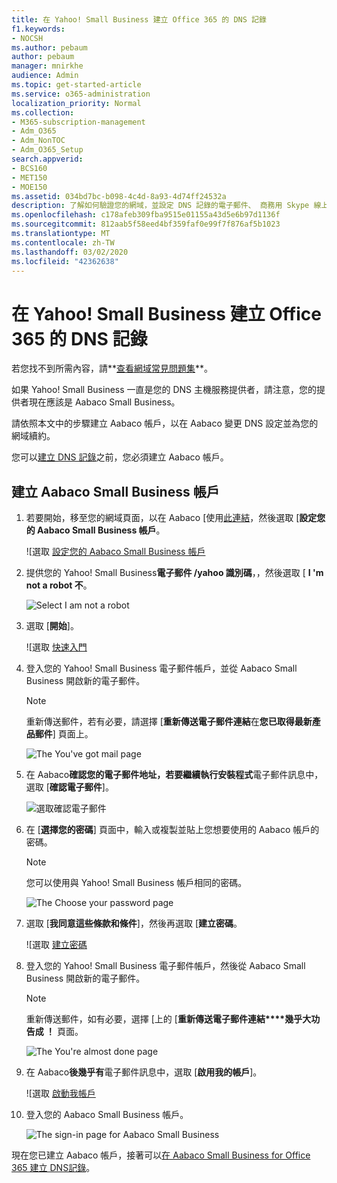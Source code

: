 ```yaml
---
title: 在 Yahoo! Small Business 建立 Office 365 的 DNS 記錄
f1.keywords:
- NOCSH
ms.author: pebaum
author: pebaum
manager: mnirkhe
audience: Admin
ms.topic: get-started-article
ms.service: o365-administration
localization_priority: Normal
ms.collection:
- M365-subscription-management
- Adm_O365
- Adm_NonTOC
- Adm_O365_Setup
search.appverid:
- BCS160
- MET150
- MOE150
ms.assetid: 034bd7bc-b098-4c4d-8a93-4d74ff24532a
description: 了解如何驗證您的網域，並設定 DNS 記錄的電子郵件、 商務用 Skype 線上商務和其他服務在 yahoo ！ Small Business 建立 Office 365。
ms.openlocfilehash: c178afeb309fba9515e01155a43d5e6b97d1136f
ms.sourcegitcommit: 812aab5f58eed4bf359faf0e99f7f876af5b1023
ms.translationtype: MT
ms.contentlocale: zh-TW
ms.lasthandoff: 03/02/2020
ms.locfileid: "42362638"
---
```

# <a name="create-dns-records-at-yahoo-small-business-for-office-365"></a>在 Yahoo! Small Business 建立 Office 365 的 DNS 記錄

 若您找不到所需內容，請**[查看網域常見問題集](../setup/domains-faq.md)**。 
  
如果 Yahoo! Small Business 一直是您的 DNS 主機服務提供者，請注意，您的提供者現在應該是 Aabaco Small Business。
  
請依照本文中的步驟建立 Aabaco 帳戶，以在 Aabaco 變更 DNS 設定並為您的網域續約。
  
您可以[建立 DNS 記錄](../get-help-with-domains/create-dns-records-at-any-dns-hosting-provider.md)之前，您必須建立 Aabaco 帳戶。

  
## <a name="create-an-aabaco-small-business-account"></a>建立 Aabaco Small Business 帳戶

1. 若要開始，移至您的網域頁面，以在 Aabaco [使用[此連結](https://www.luminate.com/services/)，然後選取 [**設定您的 Aabaco Small Business 帳戶**。
    
    ![選取 [設定您的 Aabaco Small Business 帳戶](../../media/d708f272-d42f-40a1-9aaf-d05d8cfd55cf.png)
  
2. 提供您的 Yahoo! Small Business**電子郵件 /yahoo 識別碼**，，然後選取 [ **I 'm not a robot 不**。
    
    ![Select I am not a robot](../../media/ded4b5dd-4e04-4baa-ae31-8426b5799151.png)
  
3. 選取 [**開始**]。
    
    ![選取 [快速入門](../../media/6674707d-c222-4f0d-bec4-229d39ab2499.png)
  
4. 登入您的 Yahoo! Small Business 電子郵件帳戶，並從 Aabaco Small Business 開啟新的電子郵件。
    
    > [!NOTE]
    > 重新傳送郵件，若有必要，請選擇 [**重新傳送電子郵件連結**在**您已取得最新產品郵件**] 頁面上。 
  
    ![The You've got mail page](../../media/2e02fc30-6cca-40d6-bb64-131a41b4a369.png)
  
5. 在 Aabaco**確認您的電子郵件地址，若要繼續執行安裝程式**電子郵件訊息中，選取 [**確認電子郵件**]。
    
    ![選取確認電子郵件](../../media/eb5f5526-6f90-4a10-83a7-5249a1ebd562.png)
  
6. 在 [**選擇您的密碼**] 頁面中，輸入或複製並貼上您想要使用的 Aabaco 帳戶的密碼。 
    
    > [!NOTE]
    > 您可以使用與 Yahoo! Small Business 帳戶相同的密碼。 
  
    ![The Choose your password page](../../media/cc592345-72d1-4a41-9410-a1f3345cfd1d.png)
  
7. 選取 [**我同意這些條款和條件**]，然後再選取 [**建立密碼**。
    
    ![選取 [建立密碼](../../media/434aa6a3-076e-4abf-a9cf-31145786e819.png)
  
8. 登入您的 Yahoo! Small Business 電子郵件帳戶，然後從 Aabaco Small Business 開啟新的電子郵件。
    
    > [!NOTE]
    > 重新傳送郵件，如有必要，選擇 [上的 [**重新傳送電子郵件連結****幾乎大功告成 ！** 頁面。 
  
    ![The You're almost done page](../../media/1a4142a3-e140-48a8-9c80-aa126ff08179.png)
  
9. 在 Aabaco**後幾乎有**電子郵件訊息中，選取 [**啟用我的帳戶**]。
    
    ![選取 [啟動我帳戶](../../media/e76d5edc-d8ba-4d8d-872d-d916716c3618.png)
  
10. 登入您的 Aabaco Small Business 帳戶。
    
    ![The sign-in page for Aabaco Small Business](../../media/4ef3cfc3-26da-4e03-932b-9346ef217848.png)
  
現在您已建立 Aabaco 帳戶，接著可以[在 Aabaco Small Business for Office 365 建立 DNS記錄](../get-help-with-domains/create-dns-records-at-any-dns-hosting-provider.md)。
  
